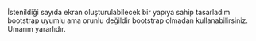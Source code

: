 İstenildiği sayıda ekran oluşturulabilecek bir yapıya sahip tasarladım bootstrap uyumlu ama orunlu değildir bootstrap olmadan kullanabilirsiniz. Umarım yararlıdır.
